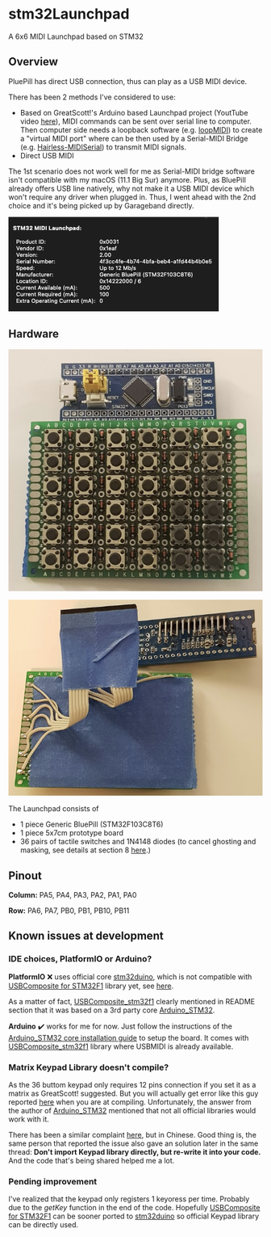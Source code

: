 # stm32Launchpad
A 6x6 MIDI Launchpad based on STM32
## Overview
PluePill has direct USB connection, thus can play as a USB MIDI device.

There has been 2 methods I've considered to use:
- Based on GreatScott!'s Arduino based Launchpad project (YoutTube video [here](https://youtu.be/wyKStRyez5Y)), MIDI commands can be sent over serial line to computer. Then computer side needs a loopback software (e.g. [loopMIDI](https://www.tobias-erichsen.de/software/loopmidi.html)) to create a "virtual MIDI port" where can be then used by a Serial-MIDI Bridge (e.g. [Hairless-MIDISerial](https://projectgus.github.io/hairless-midiserial/)) to transmit MIDI signals.
- Direct USB MIDI

The 1st scenario does not work well for me as Serial-MIDI bridge software isn't compatible with my macOS (11.1 Big Sur) anymore. Plus, as BluePill already offers USB line natively, why not make it a USB MIDI device which won't require any driver when plugged in. Thus, I went ahead with the 2nd choice and it's being picked up by Garageband directly.

![USB MIDI info](img/info_connected.png)

## Hardware
![Hardware front](img/hardware_front.png)

![Hardware back](img/hardware_back.png)

The Launchpad consists of
- 1 piece Generic BluePill (STM32F103C8T6)
- 1 piece 5x7cm prototype board
- 36 pairs of tactile switches and 1N4148 diodes (to cancel ghosting and masking, see details at section 8 [here](https://www.dribin.org/dave/keyboard/one_html/).)

## Pinout
**Column:** PA5, PA4, PA3, PA2, PA1, PA0

**Row:**    PA6, PA7, PB0, PB1, PB10, PB11

## Known issues at development
### IDE choices, PlatformIO or Arduino?
**PlatformIO** :x: uses official core [stm32duino](https://github.com/stm32duino/Arduino_Core_STM32), which is not compatible with [USBComposite for STM32F1](https://platformio.org/lib/show/2052/USBComposite%20for%20STM32F1) library yet, see [here](https://github.com/stm32duino/Arduino_Core_STM32/issues/687).

As a matter of fact, [USBComposite_stm32f1](https://github.com/arpruss/USBComposite_stm32f1) clearly mentioned in README section that it was based on a 3rd party core [Arduino_STM32](https://github.com/rogerclarkmelbourne/Arduino_STM32/).

**Arduino** :heavy_check_mark: works for me for now. Just follow the instructions of the [Arduino_STM32 core installation guide](https://github.com/rogerclarkmelbourne/Arduino_STM32/wiki/Installation) to setup the board. It comes with [USBComposite_stm32f1](https://github.com/arpruss/USBComposite_stm32f1) library where USBMIDI is already available.

### Matrix Keypad Library doesn't compile?

As the 36 buttom keypad only requires 12 pins connection if you set it as a matrix as GreatScott! suggested. But you will actually get error like this guy reported [here](https://github.com/rogerclarkmelbourne/Arduino_STM32/issues/603) when you are at compiling. Unfortunately, the answer from the author of [Arduino_STM32](https://github.com/rogerclarkmelbourne/Arduino_STM32/) mentioned that not all official libraries would work with it.

There has been a similar complaint [here](https://www.arduino.cn/thread-85287-1-1.html), but in Chinese. Good thing is, the same person that reported the issue also gave an solution later in the same thread: **Don't import Keypad library directly, but re-write it into your code.** And the code that's being shared helped me a lot.

### Pending improvement
I've realized that the keypad only registers 1 keyoress per time. Probably due to the *getKey* function in the end of the code. Hopefully [USBComposite for STM32F1](https://platformio.org/lib/show/2052/USBComposite%20for%20STM32F1) can be sooner ported to [stm32duino](https://github.com/stm32duino/Arduino_Core_STM32) so official Keypad library can be directly used.